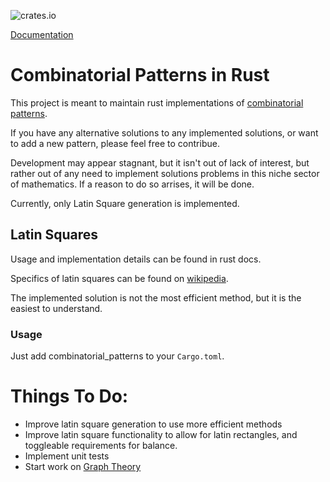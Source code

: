 ![crates.io](https://img.shields.io/crates/v/combinatorial_patterns.svg)

[Documentation](https://docs.rs/combinatorial_patterns/0.1.0/combinatorial_patterns/)

# Combinatorial Patterns in Rust

This project is meant to maintain rust implementations of [combinatorial patterns](https://en.wikipedia.org/wiki/Combinatorics).

If you have any alternative solutions to any implemented solutions, or want to add a new pattern, please feel free to contribue.

Development may appear stagnant, but it isn't out of lack of interest, but rather out of any need to implement solutions problems in this niche sector of mathematics. If a reason to do so arrises, it will be done.

Currently, only Latin Square generation is implemented.

## Latin Squares

Usage and implementation details can be found in rust docs.

Specifics of latin squares can be found on [wikipedia](https://en.wikipedia.org/wiki/Latin_square).

The implemented solution is not the most efficient method, but it is the easiest to understand.

### Usage

Just add combinatorial_patterns to your `Cargo.toml`.

# Things To Do:

- Improve latin square generation to use more efficient methods
- Improve latin square functionality to allow for latin rectangles, and toggleable requirements for balance.
- Implement unit tests
- Start work on [Graph Theory](https://en.wikipedia.org/wiki/Graph_theory)
